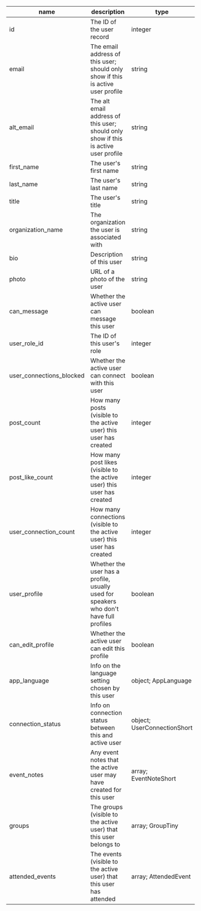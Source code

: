 | name                     | description                                                                            | type                        |
|--------------------------|----------------------------------------------------------------------------------------|-----------------------------|
| id                       | The ID of the user record                                                              | integer                     |
| email                    | The email address of this user; should only show if this is active user profile        | string                      |
| alt_email                | The alt email address of this user; should only show if this is active user profile    | string                      |
| first_name               | The user's first name                                                                  | string                      |
| last_name                | The user's last name                                                                   | string                      |
| title                    | The user's title                                                                       | string                      |
| organization_name        | The organization the user is associated with                                           | string                      |
| bio                      | Description of this user                                                               | string                      |
| photo                    | URL of a photo of the user                                                             | string                      |
| can_message              | Whether the active user can message this user                                          | boolean                     |
| user_role_id             | The ID of this user's role                                                             | integer                     |
| user_connections_blocked | Whether the active user can connect with this user                                     | boolean                     |
| post_count               | How many posts (visible to the active user) this user has created                      | integer                     |
| post_like_count          | How many post likes (visible to the active user) this user has created                 | integer                     |
| user_connection_count    | How many connections (visible to the active user) this user has created                | integer                     |
| user_profile             | Whether the user has a profile, usually used for speakers who don't have full profiles | boolean                     |
| can_edit_profile         | Whether the active user can edit this profile                                          | boolean                     |
| app_language             | Info on the language setting chosen by this user                                       | object; AppLanguage         |
| connection_status        | Info on connection status between this and active user                                 | object; UserConnectionShort |
| event_notes              | Any event notes that the active user may have created for this user                    | array; EventNoteShort       |
| groups                   | The groups (visible to the active user) that this user belongs to                      | array; GroupTiny            |
| attended_events          | The events (visible to the active user) that this user has attended                    | array; AttendedEvent        |